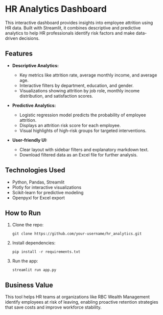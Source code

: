 
# HR Analytics Dashboard

This interactive dashboard provides insights into employee attrition using HR data. Built with Streamlit, it combines descriptive and predictive analytics to help HR professionals identify risk factors and make data-driven decisions.

## Features

- **Descriptive Analytics:**
  - Key metrics like attrition rate, average monthly income, and average age.
  - Interactive filters by department, education, and gender.
  - Visualizations showing attrition by job role, monthly income distribution, and satisfaction scores.

- **Predictive Analytics:**
  - Logistic regression model predicts the probability of employee attrition.
  - Displays an attrition risk score for each employee.
  - Visual highlights of high-risk groups for targeted interventions.

- **User-friendly UI:**
  - Clear layout with sidebar filters and explanatory markdown text.
  - Download filtered data as an Excel file for further analysis.

## Technologies Used

- Python, Pandas, Streamlit
- Plotly for interactive visualizations
- Scikit-learn for predictive modeling
- Openpyxl for Excel export

## How to Run

1. Clone the repo:
   ```
   git clone https://github.com/your-username/hr_analytics.git
   ```
2. Install dependencies:
   ```
   pip install -r requirements.txt
   ```
3. Run the app:
   ```
   streamlit run app.py
   ```

## Business Value

This tool helps HR teams at organizations like RBC Wealth Management identify employees at risk of leaving, enabling proactive retention strategies that save costs and improve workforce stability.
